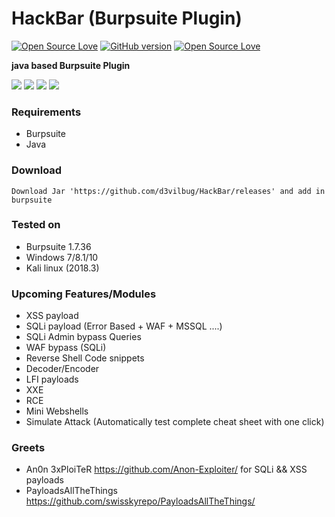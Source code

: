 # HackBar (Burpsuite Plugin)
[![Open Source Love](https://badges.frapsoft.com/os/v1/open-source.svg?v=102)](https://github.com/ellerbrock/open-source-badge/)
[![GitHub version](https://d25lcipzij17d.cloudfront.net/badge.svg?id=gh&type=0.2&v=0.2&x2=0)](http://badge.fury.io/gh/boennemann%2Fbadges)
[![Open Source Love](https://badges.frapsoft.com/os/mit/mit.svg?v=102)](https://github.com/ellerbrock/open-source-badge/)

**java based Burpsuite Plugin**

<img src="https://i.imgur.com/j9T9uEU.png" />

<img src="https://i.imgur.com/wn21OTe.png" />

<img src="https://i.imgur.com/8NC88fK.png" />

<img src="https://i.imgur.com/Nm8dnBL.png" />

### Requirements
- Burpsuite
- Java

### Download

	Download Jar 'https://github.com/d3vilbug/HackBar/releases' and add in burpsuite

### Tested on
- Burpsuite 1.7.36
- Windows 7/8.1/10
- Kali linux (2018.3)

### Upcoming Features/Modules
- XSS payload
- SQLi payload (Error Based + WAF + MSSQL ....)
- SQLi Admin bypass Queries
- WAF bypass (SQLi)
- Reverse Shell Code snippets
- Decoder/Encoder
- LFI payloads
- XXE 
- RCE
- Mini Webshells
- Simulate Attack (Automatically test complete cheat sheet with one click)

### Greets
- An0n 3xPloiTeR https://github.com/Anon-Exploiter/ for SQLi && XSS payloads 
- PayloadsAllTheThings https://github.com/swisskyrepo/PayloadsAllTheThings/